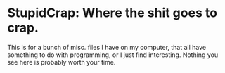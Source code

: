 # StupidCrap: Where the shit goes to crap.
This is for a bunch of misc. files I have on my computer, that all have something to do with programming, or I just find interesting. Nothing you see here is probably worth your time. 
